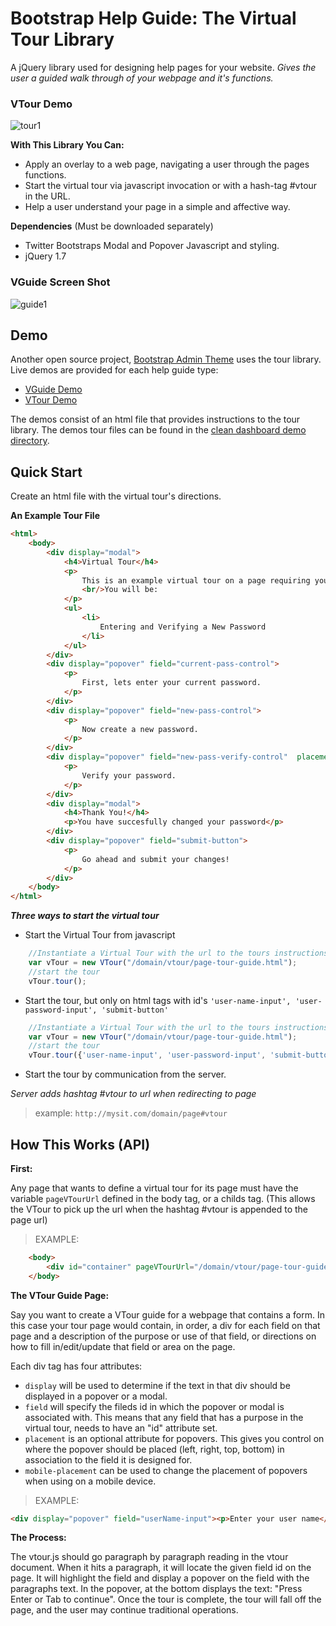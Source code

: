 Bootstrap Help Guide: The Virtual Tour Library
=================

A jQuery library used for designing help pages for your website. *Gives the user a guided walk through of your webpage and it's functions.*

### VTour Demo

![tour1](http://3.bp.blogspot.com/-xVcyvvy8t_g/UoEzGcztEdI/AAAAAAAACJI/NGs0ltPqLVU/s1600/vtour_screen_cap.gif)

**With This Library You Can:**

* Apply an overlay to a web page, navigating a user through the pages functions.
* Start the virtual tour via javascript invocation or with a hash-tag #vtour in the URL.
* Help a user understand your page in a simple and affective way.

**Dependencies** (Must be downloaded separately)

* Twitter Bootstraps Modal and Popover Javascript and styling.
* jQuery 1.7

### VGuide Screen Shot

![guide1](http://3.bp.blogspot.com/-B-dRQaQ6WPU/Un1Lu6GYLNI/AAAAAAAACEc/Ey12UuTI2ms/s640/Screen+Shot+2013-11-08+at+3.27.20+PM.png)


Demo
-----------

Another open source project, [Bootstrap Admin Theme](https://github.com/keaplogik/Bootstrap-Clean-Dashboard-Theme) uses the tour library. Live demos are provided for each help guide type:

- [VGuide Demo](http://keaplogik.github.io/Bootstrap-Clean-Dashboard-Theme/demo/form.html#vguide)
- [VTour Demo](http://keaplogik.github.io/Bootstrap-Clean-Dashboard-Theme/demo/form.html#vtour)

The demos consist of an html file that provides instructions to the tour library. The demos tour files can be found in the [clean dashboard demo directory](https://github.com/keaplogik/Bootstrap-Clean-Dashboard-Theme/tree/master/demo/guide).

Quick Start
-----------

Create an html file with the virtual tour's directions.

**An Example Tour File**

```html
<html>
    <body>
        <div display="modal">
            <h4>Virtual Tour</h4>
            <p>
                This is an example virtual tour on a page requiring you to change your password.
                <br/>You will be:
            </p>
            <ul>
                <li>
                    Entering and Verifying a New Password
                </li>
            </ul>
        </div>
        <div display="popover" field="current-pass-control">
            <p>
                First, lets enter your current password.
            </p>
        </div>
        <div display="popover" field="new-pass-control">
            <p>
                Now create a new password.
            </p>
        </div>
        <div display="popover" field="new-pass-verify-control"  placement="top">
            <p>
                Verify your password.
            </p>
        </div>
        <div display="modal">
            <h4>Thank You!</h4>
            <p>You have succesfully changed your password</p>
        </div>
        <div display="popover" field="submit-button">
            <p>
                Go ahead and submit your changes!
            </p>
        </div>
    </body>
</html>
```
***Three ways to start the virtual tour***

+ Start the Virtual Tour from javascript

```javascript
	//Instantiate a Virtual Tour with the url to the tours instructions
	var vTour = new VTour("/domain/vtour/page-tour-guide.html");
	//start the tour
	vTour.tour();
```

+ Start the tour, but only on html tags with id's ````'user-name-input', 'user-password-input', 'submit-button'````

```javascript
	//Instantiate a Virtual Tour with the url to the tours instructions
	var vTour = new VTour("/domain/vtour/page-tour-guide.html");
	//start the tour
	vTour.tour({'user-name-input', 'user-password-input', 'submit-button'});
```

+ Start the tour by communication from the server. 

*Server adds hashtag #vtour to url when redirecting to page*

> example: `http://mysit.com/domain/page#vtour`

How This Works (API)
-----------
**First:**

Any page that wants to define a virtual tour for its page must have the variable `pageVTourUrl` defined in the body tag, or a childs tag.
(This allows the VTour to pick up the url when the hashtag #vtour is appended to the page url)
> EXAMPLE: 

```html
	<body>
		<div id="container" pageVTourUrl="/domain/vtour/page-tour-guide.html">{...}</div>
	</body>
```

**The VTour Guide Page:**

Say you want to create a VTour guide for a webpage that contains a form.
In this case your tour page would contain, in order, a div for each field on that page and a description of the purpose or use of that field, or directions on how to fill in/edit/update that field or area on the page. 

Each div tag has four attributes:

+ `display` will be used to determine if the text in that div should be displayed in a popover or a modal. 
+ `field` will specify the fileds id in which the popover or modal is associated with. This means that any field that has a purpose in the virtual tour, needs to have an "id" attribute set. 
+ `placement` is an optional attribute for popovers. This gives you control on where the popover should be placed (left, right, top, bottom) in association to the field it is designed for.
+ `mobile-placement` can be used to change the placement of popovers when using on a mobile device.

> EXAMPLE:

```html
<div display="popover" field="userName-input"><p>Enter your user name</p></div> 
```

**The Process:**

The vtour.js should go paragraph by paragraph reading in the vtour document. When it hits a paragraph, it will locate the given field id on the page. It will highlight the field and display a popover on the field with the paragraphs text. In the popover, at the bottom displays the text: "Press Enter or Tab to continue". Once the tour is complete, the tour will fall off the page, and the user may continue traditional operations.
